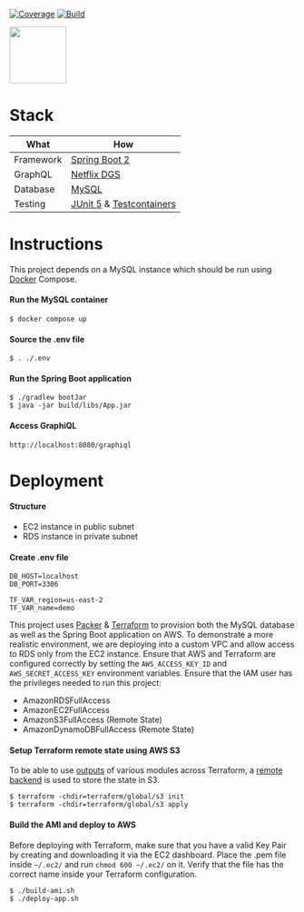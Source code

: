 [![Coverage](https://codecov.io/gh/itsandreramon/terraform-starter/branch/master/graph/badge.svg)](https://codecov.io/gh/itsandreramon/terraform-starter)
[![Build](https://github.com/itsandreramon/terraform-starter/workflows/Build/badge.svg?branch=master)](https://github.com/itsandreramon/terraform-starter/actions)

<img width="auto" height="100px" src="https://i.imgur.com/wGJQmTN.png">

# Stack

| What          | How                                                                                                                        |
|---------------|----------------------------------------------------------------------------------------------------------------------------|
| Framework     | [Spring Boot 2](https://spring.io/)                                                                                        |
| GraphQL       | [Netflix DGS](https://github.com/Netflix/dgs-framework)                                                                    |
| Database      | [MySQL](https://www.mysql.com/)                                                                                            |
| Testing       | [JUnit 5](https://github.com/junit-team/junit5) & [Testcontainers](https://github.com/testcontainers/testcontainers-java/) |

# Instructions

This project depends on a MySQL instance which should be run
using [Docker](https://www.docker.com/products/docker-desktop) Compose.

#### Run the MySQL container

```
$ docker compose up
```

#### Source the .env file

```
$ . ./.env
```

#### Run the Spring Boot application

```
$ ./gradlew bootJar
$ java -jar build/libs/App.jar
```

#### Access GraphiQL

```
http://localhost:8080/graphiql
```

# Deployment

#### Structure

- EC2 instance in public subnet
- RDS instance in private subnet

#### Create .env file

```
DB_HOST=localhost
DB_PORT=3306

TF_VAR_region=us-east-2
TF_VAR_name=demo
```

This project uses [Packer](https://www.packer.io/) & [Terraform](https://www.terraform.io/) to provision both the MySQL
database as well as the Spring Boot application on AWS. To demonstrate a more realistic environment, we are deploying
into a custom
VPC and allow access to RDS only from the EC2 instance. Ensure that AWS and Terraform are configured correctly by
setting
the `AWS_ACCESS_KEY_ID` and `AWS_SECRET_ACCESS_KEY` environment variables. Ensure that the IAM user has the privileges
needed to run this project:

- AmazonRDSFullAccess
- AmazonEC2FullAccess
- AmazonS3FullAccess (Remote State)
- AmazonDynamoDBFullAccess (Remote State)

#### Setup Terraform remote state using AWS S3

To be able to use [outputs](https://www.terraform.io/language/values/outputs) of various modules across Terraform,
a [remote backend](https://www.terraform.io/language/settings/backends/s3) is used to store the state in S3.

```
$ terraform -chdir=terraform/global/s3 init
$ terraform -chdir=terraform/global/s3 apply
```

#### Build the AMI and deploy to AWS

Before deploying with Terraform, make sure that you have a valid Key Pair by creating and downloading it via the EC2
dashboard. Place the .pem file inside `~/.ec2/` and run `chmod 600 ~/.ec2/` on it. Verify that the file has the correct
name inside your Terraform configuration.

```
$ ./build-ami.sh
$ ./deploy-app.sh
```
